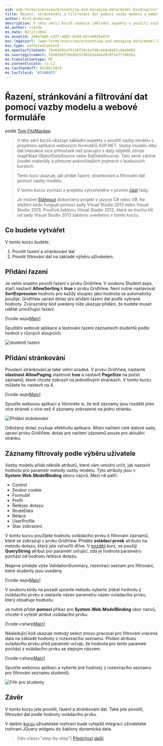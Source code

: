 ```yaml
---
uid: web-forms/overview/presenting-and-managing-data/model-binding/sorting-paging-and-filtering-data
title: Řazení, stránkování a filtrování dat pomocí vazby modelu a webových formulářů | Dokumentace Microsoftu
author: Rick-Anderson
description: V této sérii kurzů ukazuje základní aspekty v použití vazby modelu s projektem aplikace webových formulářů ASP.NET. Data interakce díky vazby modelu další přímo-...
ms.author: riande
ms.date: 02/27/2014
ms.assetid: 266e7866-e327-4687-b29d-627a0925e87d
msc.legacyurl: /web-forms/overview/presenting-and-managing-data/model-binding/sorting-paging-and-filtering-data
msc.type: authoredcontent
ms.openlocfilehash: f8e64392af6110f36c6af98c4e4e9481c94a0d82
ms.sourcegitcommit: 51b01b6ff8edde57d8243e4da28c9f1e7f1962b2
ms.translationtype: MT
ms.contentlocale: cs-CZ
ms.lasthandoff: 05/06/2019
ms.locfileid: "65106925"
---
```

# <a name="sorting-paging-and-filtering-data-with-model-binding-and-web-forms"></a>Řazení, stránkování a filtrování dat pomocí vazby modelu a webové formuláře

podle [Tom FitzMacken](https://github.com/tfitzmac)

> V této sérii kurzů ukazuje základní aspekty v použití vazby modelu s projektem aplikace webových formulářů ASP.NET. Vazby modelu díky dat interakce více přímočaré než pracující s daty objektů zdroje (například ObjectDataSource nebo SqlDataSource). Tato série začíná úvodní materiály a přesune pokročilejších pojmech v budoucích kurzech.
> 
> Tento kurz ukazuje, jak přidat řazení, stránkování a filtrování dat pomocí vazby modelu.
> 
> V tomto kurzu vychází z projektu vytvořeného v prvním [část](retrieving-data.md) řady.
> 
> Je možné [Stáhnout](https://go.microsoft.com/fwlink/?LinkId=286116) dokončený projekt v jazyce C# nebo VB. Ke stažení kódu funguje pomocí sady Visual Studio 2012 nebo Visual Studio 2013. Používá šablonu Visual Studio 2012, která se trochu liší od sady Visual Studio 2013 šablonu uvedenou v tomto kurzu.

## <a name="what-youll-build"></a>Co budete vytvářet

V tomto kurzu budete:

1. Povolit řazení a stránkování dat
2. Povolit filtrování dat na základě výběru uživatelem.

## <a name="add-sorting"></a>Přidání řazení

Je velmi snadno povolit řazení v prvku GridView. V souboru Student.aspx, stačí nastavit **AllowSorting** k **true** v prvku GridView. Není nutné nastavovat **SortExpression** hodnotu pro každý sloupec jako hodnota se automaticky použije. GridView upraví dotaz pro přidání řazení dat podle vybrané hodnoty. Zvýrazněný kód uvedený níže ukazuje přidání, že budete muset udělat umožňující řazení.

[!code-aspx[Main](sorting-paging-and-filtering-data/samples/sample1.aspx?highlight=5)]

Spuštění webové aplikace a testování řazení záznamech studentů podle hodnot v různých sloupcích.

![studenti řazení](sorting-paging-and-filtering-data/_static/image2.png)

## <a name="add-paging"></a>Přidání stránkování

Povolení stránkování je také velmi snadné. V prvku GridView, nastavte **vlastnost AllowPaging** vlastnost **true** a nastavit **PageSize** na počet záznamů, které chcete zobrazit na jednotlivých stránkách. V tomto kurzu můžete ho nastavit na 4.

[!code-aspx[Main](sorting-paging-and-filtering-data/samples/sample2.aspx?highlight=5)]

Spusťte webovou aplikaci a Všimněte si, že teď záznamy jsou rozdělit přes více stránek s více než 4 záznamy zobrazené na jednu stránku.

![Přidání stránkování](sorting-paging-and-filtering-data/_static/image4.png)

Odložený dotaz zvyšuje efektivitu aplikace. Místo načtení celé datové sady, upraví prvku GridView. dotaz pro načtení záznamů pouze pro aktuální stránku.

## <a name="filter-records-by-user-selection"></a>Záznamy filtrovaly podle výběru uživatele

Vazby modelu přidá několik atributů, které vám umožní určit, jak nastavit hodnotu pro parametr metody vazby modelu. Tyto atributy jsou v **System.Web.ModelBinding** oboru názvů. Mezi ně patří:

- Control
- Soubor cookie
- Formulář
- Profil
- Řetězec dotazu
- RouteData
- Relace
- UserProfile
- Stav zobrazení

V tomto kurzu použijete hodnotu ovládacího prvku k filtrování záznamů, které se zobrazují v prvku GridView. Přidáte **ovládací prvek** atributu na metodu dotazu, který jste vytvořili dříve. V [později](using-query-string-values-to-retrieve-data.md) kurz, se použijí **QueryString** atribut pro parametr určující, zda je hodnota parametru pochází od hodnotu řetězce dotazu.

Nejprve přidejte výše ValidationSummary, rozevírací seznam pro filtrování, které studenty jsou uvedeny.

[!code-aspx[Main](sorting-paging-and-filtering-data/samples/sample3.aspx?highlight=3-11)]

V souboru kódu na pozadí upravte metodu vyberte získat hodnotu z ovládacího prvku a nastavte název parametru název ovládacího prvku, který obsahuje hodnotu.

Je nutné přidat **pomocí** příkaz pro **System.Web.ModelBinding** obor názvů, chcete-li vyřešit atribut ovládacího prvku.

[!code-csharp[Main](sorting-paging-and-filtering-data/samples/sample4.cs)]

Následující kód ukazuje metody select znovu pracoval pro filtrování vrácená data na základě hodnoty z rozevíracího seznamu. Přidání atributu ovládacího prvku před parametr určuje, že hodnota pro tento parametr pochází z ovládacího prvku se stejným názvem.

[!code-csharp[Main](sorting-paging-and-filtering-data/samples/sample5.cs)]

Spusťte webovou aplikaci a vyberte jiné hodnoty z rozevíracího seznamu pro filtrování seznamu studentů.

![Filtr pro studenty](sorting-paging-and-filtering-data/_static/image6.png)

## <a name="conclusion"></a>Závěr

V tomto kurzu jste povolili, řazení a stránkování dat. Také jste povolili, filtrování dat podle hodnoty ovládacího prvku.

V dalším [kurzu](integrating-jquery-ui.md) uživatelské rozhraní bude vylepšit integrací uživatelské rozhraní JQuery widgetu do šablony dynamická data.

> [!div class="step-by-step"]
> [Předchozí](updating-deleting-and-creating-data.md)
> [další](integrating-jquery-ui.md)
